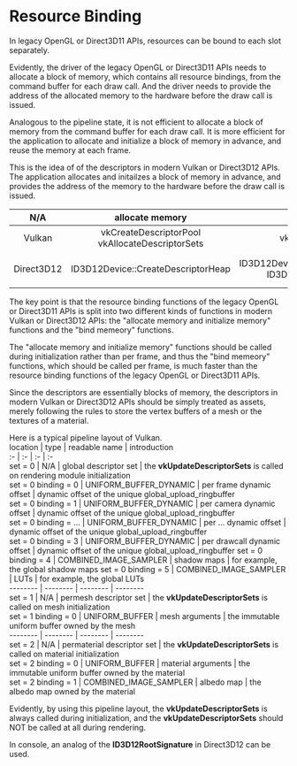 # Resource Binding  

In legacy OpenGL or Direct3D11 APIs, resources can be bound to each slot separately.  

Evidently, the driver of the legacy OpenGL or Direct3D11 APIs needs to allocate a block of memory, which contains all resource bindings, from the command buffer for each draw call. And the driver needs to provide the address of the allocated memory to the hardware before the draw call is issued.  

Analogous to the pipeline state, it is not efficient to allocate a block of memory from the command buffer for each draw call. It is more efficient for the application to allocate and initialize a block of memory in advance, and reuse the memory at each frame.  

This is the idea of of the descriptors in modern Vulkan or Direct3D12 APIs. The application allocates and initailzes a block of memory in advance, and provides the address of the memory to the hardware before the draw call is issued.

N/A | allocate memory  | initailze memory | bind memeory 
:-: | :-: | :-: | :-:  
Vulkan | vkCreateDescriptorPool <br/> vkAllocateDescriptorSets | vkUpdateDescriptorSets | vkCmdBindDescriptorSets   
Direct3D12 | ID3D12Device::CreateDescriptorHeap | ID3D12Device::CreateShaderResourceView <br/> ID3D12Device::CreateSampler | ID3D12GraphicsCommandList::SetDescriptorHeaps <br/> ID3D12GraphicsCommandList::SetGraphicsRootConstantBufferView <br/> ID3D12GraphicsCommandList::SetGraphicsRootDescriptorTable   

The key point is that the resource binding functions of the legacy OpenGL or Direct3D11 APIs is split into two different kinds of functions in modern Vulkan or Direct3D12 APIs: the "allocate memory and initialize memory" functions and the "bind memeory" functions.  

The "allocate memory and initialize memory" functions should be called during initialization rather than per frame, and thus the "bind memeory" functions, which should be called per frame, is much faster than the resource binding functions of the legacy OpenGL or Direct3D11 APIs.  

Since the descriptors are essentially blocks of memory, the descriptors in modern Vulkan or Direct3D12 APIs should be simply treated as assets, merely following the rules to store the vertex buffers of a mesh or the textures of a material.  

Here is a typical pipeline layout of Vulkan.  
location              | type                   | readable name               | introduction  
:-                    | :-                     | :-                          | :-  
set = 0               | N/A                    | global descriptor set       | the **vkUpdateDescriptorSets** is called on rendering module initialization  
set = 0 binding = 0   | UNIFORM_BUFFER_DYNAMIC | per frame dynamic offset    | dynamic offset of the unique global_upload_ringbuffer  
set = 0 binding = 1   | UNIFORM_BUFFER_DYNAMIC | per camera dynamic offset   | dynamic offset of the unique global_upload_ringbuffer  
set = 0 binding = ... | UNIFORM_BUFFER_DYNAMIC | per ... dynamic offset      | dynamic offset of the unique global_upload_ringbuffer  
set = 0 binding = 3   | UNIFORM_BUFFER_DYNAMIC | per drawcall dynamic offset | dynamic offset of the unique global_upload_ringbuffer 
set = 0 binding = 4   | COMBINED_IMAGE_SAMPLER | shadow maps                 | for example, the global shadow maps 
set = 0 binding = 5   | COMBINED_IMAGE_SAMPLER | LUTs                         | for example, the global LUTs  
\-\-\-\-\-\-\-\-      | \-\-\-\-\-\-\-\-       | \-\-\-\-\-\-\-\-            | \-\-\-\-\-\-\-\-  
set = 1               | N/A                    | permesh descriptor set      | the **vkUpdateDescriptorSets** is called on mesh initialization  
set = 1 binding = 0   | UNIFORM_BUFFER         | mesh arguments              | the immutable uniform buffer owned by the mesh  
\-\-\-\-\-\-\-\-      | \-\-\-\-\-\-\-\-       | \-\-\-\-\-\-\-\-            | \-\-\-\-\-\-\-\-  
set = 2               | N/A                    | permaterial descriptor set  | the **vkUpdateDescriptorSets** is called on material initialization  
set = 2 binding = 0   | UNIFORM_BUFFER         | material arguments          | the immutable uniform buffer owned by the material  
set = 2 binding = 1   | COMBINED_IMAGE_SAMPLER | albedo map                  | the albedo map owned by the material  

Evidently, by using this pipeline layout, the **vkUpdateDescriptorSets** is always called during initialization, and the **vkUpdateDescriptorSets** should NOT be called at all during rendering.  

In console, an analog of the **ID3D12RootSignature** in Direct3D12 can be used.  
